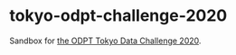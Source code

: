 # tokyo-odpt-challenge-2020

Sandbox for [the ODPT Tokyo Data Challenge 2020](https://tokyochallenge.odpt.org/).

